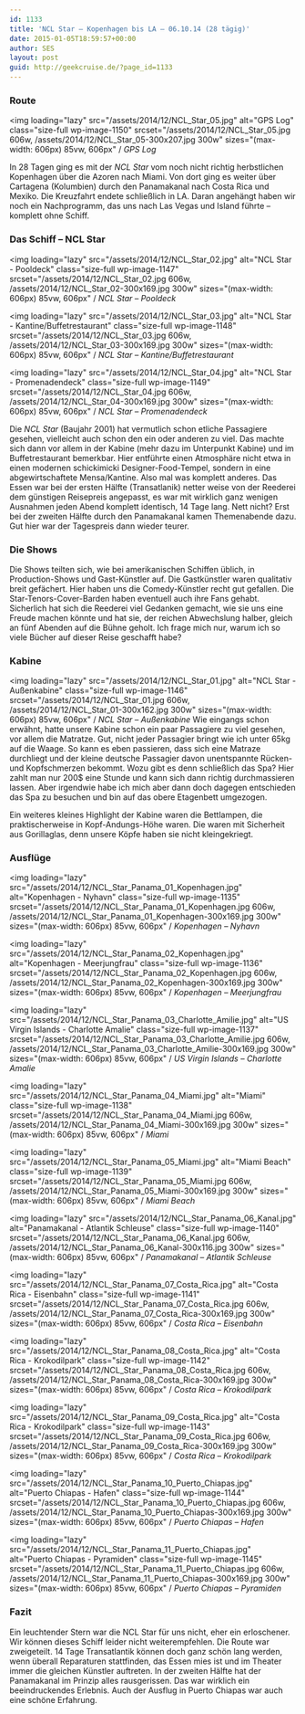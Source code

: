 ```yaml
---
id: 1133
title: 'NCL Star – Kopenhagen bis LA – 06.10.14 (28 tägig)'
date: 2015-01-05T18:59:57+00:00
author: SES
layout: post
guid: http://geekcruise.de/?page_id=1133
---
```

### Route


<img loading="lazy" src="/assets/2014/12/NCL_Star_05.jpg" alt="GPS Log"   class="size-full wp-image-1150" srcset="/assets/2014/12/NCL_Star_05.jpg 606w, /assets/2014/12/NCL_Star_05-300x207.jpg 300w" sizes="(max-width: 606px) 85vw, 606px" /
*GPS Log*

In 28 Tagen ging es mit der _NCL Star_ vom noch nicht richtig herbstlichen Kopenhagen über die Azoren nach Miami. Von dort ging es weiter über Cartagena (Kolumbien) durch den Panamakanal nach Costa Rica und Mexiko. Die Kreuzfahrt endete schließlich in LA. Daran angehängt haben wir noch ein Nachprogramm, das uns nach Las Vegas und Island führte – komplett ohne Schiff.

### Das Schiff – NCL Star


<img loading="lazy" src="/assets/2014/12/NCL_Star_02.jpg" alt="NCL Star - Pooldeck"   class="size-full wp-image-1147" srcset="/assets/2014/12/NCL_Star_02.jpg 606w, /assets/2014/12/NCL_Star_02-300x169.jpg 300w" sizes="(max-width: 606px) 85vw, 606px" /
*NCL Star – Pooldeck*


<img loading="lazy" src="/assets/2014/12/NCL_Star_03.jpg" alt="NCL Star - Kantine/Buffetrestaurant"   class="size-full wp-image-1148" srcset="/assets/2014/12/NCL_Star_03.jpg 606w, /assets/2014/12/NCL_Star_03-300x169.jpg 300w" sizes="(max-width: 606px) 85vw, 606px" /
*NCL Star – Kantine/Buffetrestaurant*


<img loading="lazy" src="/assets/2014/12/NCL_Star_04.jpg" alt="NCL Star - Promenadendeck"   class="size-full wp-image-1149" srcset="/assets/2014/12/NCL_Star_04.jpg 606w, /assets/2014/12/NCL_Star_04-300x169.jpg 300w" sizes="(max-width: 606px) 85vw, 606px" /
*NCL Star – Promenadendeck*

Die _NCL Star_ (Baujahr 2001) hat vermutlich schon etliche Passagiere gesehen, vielleicht auch schon den ein oder anderen zu viel.
Das machte sich dann vor allem in der Kabine (mehr dazu im Unterpunkt Kabine) und im Buffetrestaurant bemerkbar. Hier entführte einen Atmosphäre nicht etwa in einen modernen schickimicki Designer-Food-Tempel, sondern in eine abgewirtschaftete Mensa/Kantine. Also mal was komplett anderes. Das Essen war bei der ersten Hälfte (Transatlanik) netter weise von der Reederei dem günstigen Reisepreis angepasst, es war mit wirklich ganz wenigen Ausnahmen jeden Abend komplett identisch, 14 Tage lang. Nett nicht?
Erst bei der zweiten Hälfte durch den Panamakanal kamen Themenabende dazu. Gut hier war der Tagespreis dann wieder teurer.

### Die Shows

Die Shows teilten sich, wie bei amerikanischen Schiffen üblich, in Production-Shows und Gast-Künstler auf. Die Gastkünstler waren qualitativ breit gefächert. Hier haben uns die Comedy-Künstler recht gut gefallen. Die Star-Tenors-Cover-Barden haben eventuell auch ihre Fans gehabt. Sicherlich hat sich die Reederei viel Gedanken gemacht, wie sie uns eine Freude machen könnte und hat sie, der reichen Abwechslung halber, gleich an fünf Abenden auf die Bühne geholt. Ich frage mich nur, warum ich so viele Bücher auf dieser Reise geschafft habe?

### Kabine


<img loading="lazy" src="/assets/2014/12/NCL_Star_01.jpg" alt="NCL Star - Außenkabine"   class="size-full wp-image-1146" srcset="/assets/2014/12/NCL_Star_01.jpg 606w, /assets/2014/12/NCL_Star_01-300x162.jpg 300w" sizes="(max-width: 606px) 85vw, 606px" /
*NCL Star – Außenkabine*
Wie eingangs schon erwähnt, hatte unsere Kabine schon ein paar Passagiere zu viel gesehen, vor allem die Matratze. Gut, nicht jeder Passagier bringt wie ich unter 65kg auf die Waage. So kann es eben passieren, dass sich eine Matraze durchliegt und der kleine deutsche Passagier davon unentspannte Rücken- und Kopfschmerzen bekommt. Wozu gibt es denn schließlich das Spa? Hier zahlt man nur 200$ eine Stunde und kann sich dann richtig durchmassieren lassen.
Aber irgendwie habe ich mich aber dann doch dagegen entschieden das Spa zu besuchen und bin auf das obere Etagenbett umgezogen.

Ein weiteres kleines Highlight der Kabine waren die Bettlampen, die praktischerweise in Kopf-Andungs-Höhe waren. Die waren mit Sicherheit aus Gorillaglas, denn unsere Köpfe haben sie nicht kleingekriegt.

### Ausflüge


<img loading="lazy" src="/assets/2014/12/NCL_Star_Panama_01_Kopenhagen.jpg" alt="Kopenhagen - Nyhavn"   class="size-full wp-image-1135" srcset="/assets/2014/12/NCL_Star_Panama_01_Kopenhagen.jpg 606w, /assets/2014/12/NCL_Star_Panama_01_Kopenhagen-300x169.jpg 300w" sizes="(max-width: 606px) 85vw, 606px" /
*Kopenhagen – Nyhavn*


<img loading="lazy" src="/assets/2014/12/NCL_Star_Panama_02_Kopenhagen.jpg" alt="Kopenhagen - Meerjungfrau"   class="size-full wp-image-1136" srcset="/assets/2014/12/NCL_Star_Panama_02_Kopenhagen.jpg 606w, /assets/2014/12/NCL_Star_Panama_02_Kopenhagen-300x169.jpg 300w" sizes="(max-width: 606px) 85vw, 606px" /
*Kopenhagen – Meerjungfrau*


<img loading="lazy" src="/assets/2014/12/NCL_Star_Panama_03_Charlotte_Amilie.jpg" alt="US Virgin Islands - Charlotte Amalie"   class="size-full wp-image-1137" srcset="/assets/2014/12/NCL_Star_Panama_03_Charlotte_Amilie.jpg 606w, /assets/2014/12/NCL_Star_Panama_03_Charlotte_Amilie-300x169.jpg 300w" sizes="(max-width: 606px) 85vw, 606px" /
*US Virgin Islands – Charlotte Amalie*


<img loading="lazy" src="/assets/2014/12/NCL_Star_Panama_04_Miami.jpg" alt="Miami"   class="size-full wp-image-1138" srcset="/assets/2014/12/NCL_Star_Panama_04_Miami.jpg 606w, /assets/2014/12/NCL_Star_Panama_04_Miami-300x169.jpg 300w" sizes="(max-width: 606px) 85vw, 606px" /
*Miami*


<img loading="lazy" src="/assets/2014/12/NCL_Star_Panama_05_Miami.jpg" alt="Miami Beach"   class="size-full wp-image-1139" srcset="/assets/2014/12/NCL_Star_Panama_05_Miami.jpg 606w, /assets/2014/12/NCL_Star_Panama_05_Miami-300x169.jpg 300w" sizes="(max-width: 606px) 85vw, 606px" /
*Miami Beach*


<img loading="lazy" src="/assets/2014/12/NCL_Star_Panama_06_Kanal.jpg" alt="Panamakanal - Atlantik Schleuse"   class="size-full wp-image-1140" srcset="/assets/2014/12/NCL_Star_Panama_06_Kanal.jpg 606w, /assets/2014/12/NCL_Star_Panama_06_Kanal-300x116.jpg 300w" sizes="(max-width: 606px) 85vw, 606px" /
*Panamakanal – Atlantik Schleuse*


<img loading="lazy" src="/assets/2014/12/NCL_Star_Panama_07_Costa_Rica.jpg" alt="Costa Rica - Eisenbahn"   class="size-full wp-image-1141" srcset="/assets/2014/12/NCL_Star_Panama_07_Costa_Rica.jpg 606w, /assets/2014/12/NCL_Star_Panama_07_Costa_Rica-300x169.jpg 300w" sizes="(max-width: 606px) 85vw, 606px" /
*Costa Rica – Eisenbahn*


<img loading="lazy" src="/assets/2014/12/NCL_Star_Panama_08_Costa_Rica.jpg" alt="Costa Rica - Krokodilpark"   class="size-full wp-image-1142" srcset="/assets/2014/12/NCL_Star_Panama_08_Costa_Rica.jpg 606w, /assets/2014/12/NCL_Star_Panama_08_Costa_Rica-300x169.jpg 300w" sizes="(max-width: 606px) 85vw, 606px" /
*Costa Rica – Krokodilpark*


<img loading="lazy" src="/assets/2014/12/NCL_Star_Panama_09_Costa_Rica.jpg" alt="Costa Rica - Krokodilpark"   class="size-full wp-image-1143" srcset="/assets/2014/12/NCL_Star_Panama_09_Costa_Rica.jpg 606w, /assets/2014/12/NCL_Star_Panama_09_Costa_Rica-300x169.jpg 300w" sizes="(max-width: 606px) 85vw, 606px" /
*Costa Rica – Krokodilpark*


<img loading="lazy" src="/assets/2014/12/NCL_Star_Panama_10_Puerto_Chiapas.jpg" alt="Puerto Chiapas - Hafen"   class="size-full wp-image-1144" srcset="/assets/2014/12/NCL_Star_Panama_10_Puerto_Chiapas.jpg 606w, /assets/2014/12/NCL_Star_Panama_10_Puerto_Chiapas-300x169.jpg 300w" sizes="(max-width: 606px) 85vw, 606px" /
*Puerto Chiapas – Hafen*


<img loading="lazy" src="/assets/2014/12/NCL_Star_Panama_11_Puerto_Chiapas.jpg" alt="Puerto Chiapas - Pyramiden"   class="size-full wp-image-1145" srcset="/assets/2014/12/NCL_Star_Panama_11_Puerto_Chiapas.jpg 606w, /assets/2014/12/NCL_Star_Panama_11_Puerto_Chiapas-300x169.jpg 300w" sizes="(max-width: 606px) 85vw, 606px" /
*Puerto Chiapas – Pyramiden*

### Fazit

Ein leuchtender Stern war die NCL Star für uns nicht, eher ein erloschener. Wir können dieses Schiff leider nicht weiterempfehlen.
Die Route war zweigeteilt. 14 Tage Transatlantik können doch ganz schön lang werden, wenn überall Reparaturen stattfinden, das Essen mies ist und im Theater immer die gleichen Künstler auftreten.
In der zweiten Hälfte hat der Panamakanal im Prinzip alles rausgerissen. Das war wirklich ein beeindruckendes Erlebnis. Auch der Ausflug in Puerto Chiapas war auch eine schöne Erfahrung.
